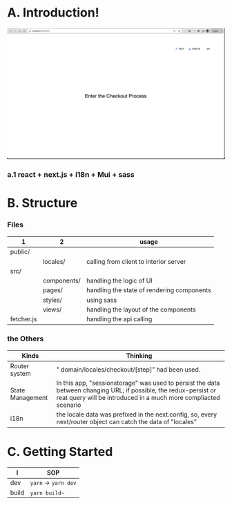 # A. Introduction!

![image](illus.gif)

### a.1 react + next.js + i18n + Mui + sass

# B. Structure

### Files

| 1          | 2           | usage                                      |
| ---------- | ----------- | ------------------------------------------ |
| public/    |             |                                            |
|            | locales/    | calling from client to interior server     |
| src/       |             |                                            |
|            | components/ | handling the logic of UI                   |
|            | pages/      | handling the state of rendering components |
|            | styles/     | using sass                                 |
|            | views/      | handling the layout of the components      |
| fetcher.js |             | handling the api calling                   |

### the Others

| Kinds            | Thinking                                                                                                                                                                             |
| ---------------- | ------------------------------------------------------------------------------------------------------------------------------------------------------------------------------------ |
| Router system    | " domain/locales/checkout/[step]" had been used.                                                                                                                                     |
| State Management | In this app, "sessionstorage" was used to persist the data between changing URL; if possible, the redux-persist or reat query will be introduced in a much more compliacted scenario |
| i18n             | the locale data was prefixed in the next.config, so, every next/router object can catch the data of "locales"                                                                        |

# C. Getting Started

| I     | SOP                  |
| ----- | -------------------- |
| dev   | `yarn` -> `yarn dev` |
| build | `yarn build~`        |
